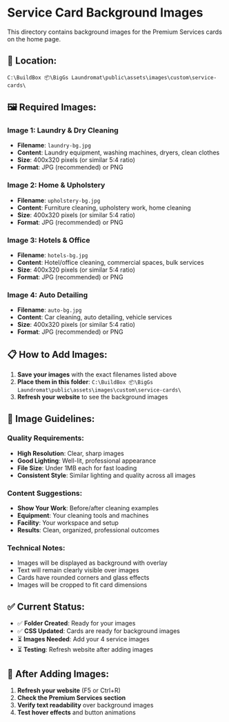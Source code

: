 # Service Card Background Images

This directory contains background images for the Premium Services cards on the home page.

## 📁 **Location:**
```
C:\BuildBox 📦\BigGs Laundromat\public\assets\images\custom\service-cards\
```

## 🖼️ **Required Images:**

### **Image 1: Laundry & Dry Cleaning**
- **Filename**: `laundry-bg.jpg`
- **Content**: Laundry equipment, washing machines, dryers, clean clothes
- **Size**: 400x320 pixels (or similar 5:4 ratio)
- **Format**: JPG (recommended) or PNG

### **Image 2: Home & Upholstery**
- **Filename**: `upholstery-bg.jpg`
- **Content**: Furniture cleaning, upholstery work, home cleaning
- **Size**: 400x320 pixels (or similar 5:4 ratio)
- **Format**: JPG (recommended) or PNG

### **Image 3: Hotels & Office**
- **Filename**: `hotels-bg.jpg`
- **Content**: Hotel/office cleaning, commercial spaces, bulk services
- **Size**: 400x320 pixels (or similar 5:4 ratio)
- **Format**: JPG (recommended) or PNG

### **Image 4: Auto Detailing**
- **Filename**: `auto-bg.jpg`
- **Content**: Car cleaning, auto detailing, vehicle services
- **Size**: 400x320 pixels (or similar 5:4 ratio)
- **Format**: JPG (recommended) or PNG

## 📋 **How to Add Images:**

1. **Save your images** with the exact filenames listed above
2. **Place them in this folder**: `C:\BuildBox 📦\BigGs Laundromat\public\assets\images\custom\service-cards\`
3. **Refresh your website** to see the background images

## 🎨 **Image Guidelines:**

### **Quality Requirements:**
- **High Resolution**: Clear, sharp images
- **Good Lighting**: Well-lit, professional appearance
- **File Size**: Under 1MB each for fast loading
- **Consistent Style**: Similar lighting and quality across all images

### **Content Suggestions:**
- **Show Your Work**: Before/after cleaning examples
- **Equipment**: Your cleaning tools and machines
- **Facility**: Your workspace and setup
- **Results**: Clean, organized, professional outcomes

### **Technical Notes:**
- Images will be displayed as background with overlay
- Text will remain clearly visible over images
- Cards have rounded corners and glass effects
- Images will be cropped to fit card dimensions

## ✅ **Current Status:**
- ✅ **Folder Created**: Ready for your images
- ✅ **CSS Updated**: Cards are ready for background images
- ⏳ **Images Needed**: Add your 4 service images
- ⏳ **Testing**: Refresh website after adding images

## 🔄 **After Adding Images:**
1. **Refresh your website** (F5 or Ctrl+R)
2. **Check the Premium Services section**
3. **Verify text readability** over background images
4. **Test hover effects** and button animations
